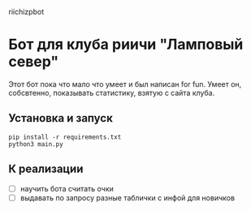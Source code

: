 riichizpbot

# Бот для клуба риичи "Ламповый север"

Этот бот пока что мало что умеет и был написан for fun.
Умеет он, собсвтенно, показывать статистику, взятую с сайта клуба.


## Установка и запуск

```
pip install -r requirements.txt
python3 main.py
```

## К реализации
- [ ] научить бота считать очки
- [ ] выдавать по запросу разные таблички с инфой для новичков 